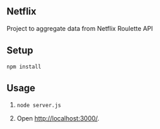 ## Netflix

Project to aggregate data from Netflix Roulette API

Setup
---

```
npm install
```



Usage
---

1. `node server.js`

2. Open [http://localhost:3000/](http://localhost:3000/).

